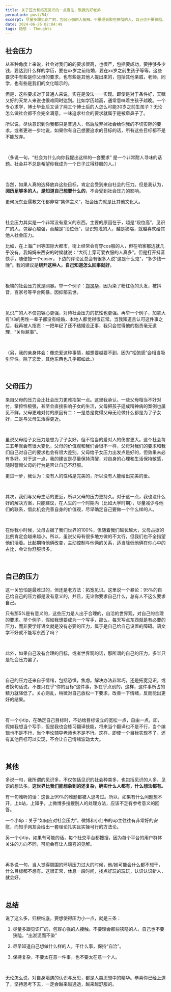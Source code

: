 ```yaml
---
title: 关于压力和拓宽见识的一点看法，致我的好老弟
permalink: post/54/
excerpt: 尽量多跟见识广的，包容心强的人接触。不要理会那些狭隘的人，自己也不要狭隘。“出淤泥而不染”<br>尽早知道自己想做什么样的人，干什么事，保持“自洽”。<br>保持复杂，不要太在意一件事，也不要太在意一个人。
date: 2024-06-26 02:04:49
tags: 随想 - Thoughts
---
```


## 社会压力

从某种角度上来说，社会对我们的的要求很高，也很严，包括要成功，要挣够多少钱，要达到什么样的学历，要在xx岁之前结婚，要在xx岁之前生孩子等等。这些要求中有些是你父母的要求，也有些是其他人提出来的，包括其他亲戚，老师，同学，也有些是我们的文化暗示的。

但是，这些要求对于普通人来说，实在是没法一一实现。即使是对于条件好，天赋又好的天龙人来说也很难同时达到。比如学历越高，通常意味着生孩子越晚。一个专心求学，博士毕业后又读了两三个博士后的人怎么可能30岁之前生孩子？无论怎么做社会都不会完全满意，一味追求社会的要求就属于是被牵鼻子了。

所以说，尽快意识到你我都只是普通人，然后放弃掉社会给你我的不切实际的要求。或者更进一步地说，如果你有自己想要追求的目标的话，所有这些目标都不是不能放弃。

<br>

（多说一句，“社会为什么向你我提出这样的一套要求” 是一个非常耐人寻味的话题。社会并不总是希望你我成为一个日子过得舒服的人。）

<br>

当然，如果人真的选择放弃这些目标，肯定会受到来自社会的压力。但是我认为，**阅历足够多的人，是知道自己想要什么的**，不会受到社会压力的影响。

更何况东亚儒教文化都非常“集体主义”，社会压力就是比其他文化大。

<br>

社会压力其实是一个非常没有意义的东西。主要的原因在于，越是“段位高”，见识广的人，包容心越强，而越是“段位低”，见识短浅的人，越是狭隘，就越喜欢给其他人社会压力。

比如，在上海广州等国际大都市，街上经常会有穿cos服的人，但在咱家那边就几乎没有。我妈妈来西安的时候就说：“大街上穿可爱衣服的人真多”。但是打开抖音快手，随便搜一个coser，下边的评论区总会有很多人说“这是什么鬼”，“多少钱一晚”。我的建议是**绕开这种人，自己知道怎么回事就好**。

<br>

极端的社会压力就是网暴。举一个例子：[郑灵华](https://news.cctv.com/2023/02/22/ARTI6A4aGGVOh6oDNnUkT47V230222.shtml)，因为染了粉红色的头发，被抖音，百家号等平台网暴，因抑郁去世。

<br>

见识广的人不仅包容心更强，对待社会压力的抗性也更强。再举一个例子，加拿大有1/3的男性一辈子都没有结婚，本地人都觉得很正常。当我知道且认可这件事之后，我再被人指责：一把年纪了还不结婚没正事，我只会觉得他的指责毫无道理，“关你屁事”。

<br>

（另，我的亲身体会：像恋爱这种事情，越想要越要不到，因为“松弛感”会相当吸引异性。除了恋爱，其他东西也几乎都如此。）

<br>

## 父母压力

来自父母的压力会比社会压力更难招架一点。这里我承认，一些父母相当不好对付，掌控性极强，甚至会直接影响子女的生活，父母把孩子逼成精神病的案例也屡见不鲜。父母更难对付的原因有二：一是总是觉得父母无论做什么都是为了子女好，二是与父母生活得更近。

<br>

虽说父母给子女压力是想为了子女好，但不恰当的爱对人的伤害更大。这个社会每三五年就会有很大变化，父母的价值观和我们会很不一样，父母对我们的要求和我们自己对自己的要求也会有很大差别。父母给子女压力出发点是好的，但效果未必有多好。对于这一点，我的建议是尽量保持清醒，对自身的心理和生活保持敏感，随时警惕父母的行为是否让自己不舒服。

更进一步，我认为：没有人的性格是完美的，所以没有人能给出完美的爱。

<br>

其次，我们与父母生活的更近，所以父母的压力更持久。对于这一点，我也没什么好的解决方案，只能建议，在人生的一个时期内（比如大学时期），尽量减少与他们的联系，借此机会完善自身的价值观，尽早确定自己要做一个什么样的人。

<br>

在你我小时候，父母占据了我们世界的100%，但随着我们越长越大，父母占据的比例肯定会越来越小。所以，虽说父母有很多地方做的不太行，但我们也不全指望他们活着。比起期待他俩改变，主动控制与他俩的关系，适当降低他俩在你心中的占比，会让你舒服很多。

<br>

## 自己的压力

这一关恐怕是最难过的，但还是老方法：拓宽见识。这里说一个暴论：95%的自己给自己的压力都是没有意义的，并且，无论你要求自己什么，总有人不这么要求自己。

只有那5%是有意义的，这些压力是人出于合理的，自洽的世界观，对自己的合理的要求。举个例子，假如我想要成为一个写手，那么，每天写点东西就是有必要的压力，而非要学好语文就是没有必要的压力，属于是自己给自己设置的障碍。语文学不好就不能写东西了吗？

<br>

此外，如果自己没有合理的目标，或者世界观的话，那所谓的自己的压力，多半只是社会压力罢了。

<br>

自己的压力还来自于情绪，包括恐惧，焦虑。解决办法非常巧，还是拓宽见识，或者换句话说，不要只在乎“你的目标”这件事，多在乎点别的，这样，这件事所占的精力就降低了。关心则乱，稍微对自己放松一下要求，改善一下情绪，反而能出更好的结果。

<br>

有一个小tip，在确定自己目标时，不妨给目标设立的宽松一点，自由一点。即，假如我想当个写手，但是我也会练习翻译技能，将来当个翻译也不是不行，当个编辑也不是不行，当个申论辅导老师也不是不行。这样，即使一个目标实现不了，还有其他目标可以实现，不会让自己情绪波动太大。

<br>

## 其他

多说一句，我所谓的见识多，不仅包括见识的社会种类多，也包括见识的人多，见识的想法多。**这世界比我们能想象到的还复杂，确实什么人都有，什么想法都有。**

有一句难听的话：这世上99%的难题都被人思考过。所以，如果有什么问题想不开，上b站，上知乎，上微博多搜搜别人的处理方法，应该不乏有参考意义的回答。

一个小tip：关于“如何应对社会压力”，微博和小红书的up主往往有非常好的安慰，而知乎网友会给出一套理论扎实且实操可行的方法论。

另一个小tip，如果有可能的话，每个社交平台都搜搜，因为每个平台的用户群体关注的方向不同，可能会有让人惊喜的见解。

<br>

再多说一句，当人觉得周围的环境压力过大的时候，他/她可能会什么都不想干，什么目标都不想有。这很正常，休息一段时间，找点好玩的玩玩，认识认识新人，就会好。

<br>

## 总结

说了这么多，归根结底，要想使得压力小一点，就是三条：

1. 尽量多跟见识广的，包容心强的人接触。不要理会那些狭隘的人，自己也不要狭隘。“出淤泥而不染”

2. 尽早知道自己想做什么样的人，干什么事，保持“自洽”。
   
3. 保持复杂，不要太在意一件事，也不要太在意一个人。

<br>

无论怎么说，对自身境遇的认识与反思，都是人类思想中的精华。恭喜你已经上道了，坚持思考下去，一定会越来越通透，越来越舒服的。